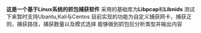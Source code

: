 **这是一个基于Linux系统的抓包捕获软件**
采用的基础库为**Libpcap**和**Libnids**
测试下来暂时支持Ubantu,Kali与Centos
目前实现的功能为自定义捕获网卡，捕获正则，捕获路径，捕获数量以及模式选择
能够做到抓包后分析类型并输出内容
